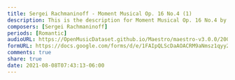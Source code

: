 ```yaml
---
title: Sergei Rachmaninoff - Moment Musical Op. 16 No.4 (1)
description: This is the description for Moment Musical Op. 16 No.4 by Sergei Rachmaninoff
composers: [Sergei Rachmaninoff]
periods: [Romantic]
audioURL: https://OpenMusicDataset.github.io/Maestro/maestro-v3.0.0/2004/MIDI-Unprocessed_XP_08_R1_2004_04-06_ORIG_MID--AUDIO_08_R1_2004_05_Track05_wav--2.midi
formURL: https://docs.google.com/forms/d/e/1FAIpQLScDaAOACRM9aNmsz1qyy2crzLV7l9JeURgadRlBwxR1IzwghA/viewform
comments: true
share: true
date: 2021-08-08T07:43:13-06:00
---
```

